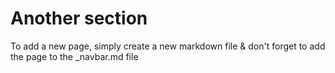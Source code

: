 # Another section

To add a new page, simply create a new markdown file & don't forget to add the page to the _navbar.md file
